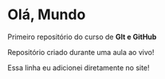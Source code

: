 # Olá, Mundo
 Primeiro repositório do curso de **GIt e GitHub**

Repositório criado durante uma aula ao vivo!

Essa linha eu adicionei diretamente no site!
